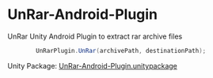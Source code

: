 # UnRar-Android-Plugin
UnRar Unity Android Plugin to extract rar archive files


```csharp
        UnRarPlugin.UnRar(archivePath, destinationPath);
```


Unity Package: [UnRar-Android-Plugin.unitypackage](https://github.com/corycorvus/UnRar-Android-Plugin/releases/download/v1.1/UnRar-Android-Plugin_v.1.1.unitypackage)
